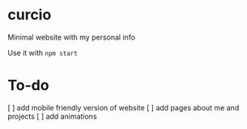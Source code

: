 # curcio

Minimal website with my personal info

Use it with ``npm start``


# To-do

[ ] add mobile friendly version of website
[ ] add pages about me and projects
[ ] add animations
